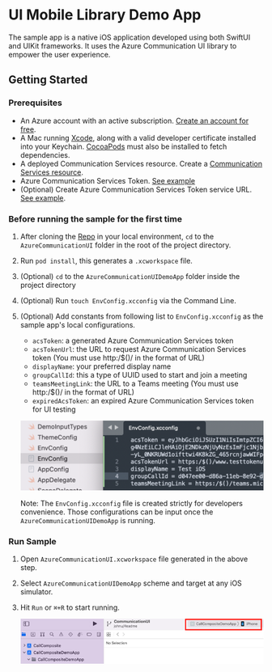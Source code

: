 # UI Mobile Library Demo App 

The sample app is a native iOS application developed using both SwiftUI and UIKit frameworks. It uses the Azure Communication UI library to empower the user experience.

## Getting Started

### Prerequisites

- An Azure account with an active subscription. [Create an account for free](https://azure.microsoft.com/free/?WT.mc_id=A261C142F).
- A Mac running [Xcode](https://go.microsoft.com/fwLink/p/?LinkID=266532), along with a valid developer certificate installed into your Keychain. [CocoaPods](https://cocoapods.org/) must also be installed to fetch dependencies.
- A deployed Communication Services resource. Create a [Communication Services resource](https://docs.microsoft.com/azure/communication-services/quickstarts/create-communication-resource).
- Azure Communication Services Token. [See example](https://docs.microsoft.com/en-us/azure/communication-services/quickstarts/identity/quick-create-identity)
- (Optional) Create Azure Communication Services Token service URL. [See example](https://docs.microsoft.com/azure/communication-services/tutorials/trusted-service-tutorial).

### Before running the sample for the first time

1. After cloning the [Repo](https://github.com/Azure/azure-communication-ui-library-ios) in your local environment, `cd` to the `AzureCommunicationUI` folder in the root of the project directory.
2. Run `pod install`, this generates a `.xcworkspace` file.
3. (Optional) `cd` to the `AzureCommunicationUIDemoApp` folder inside the project directory
4. (Optional) Run `touch EnvConfig.xcconfig` via the Command Line. 
5. (Optional) Add constants from following list to `EnvConfig.xcconfig` as the sample app's local configurations. 
   - `acsToken`: a generated Azure Communication Services token
   - `acsTokenUrl`: the URL to request Azure Communication Services token (You must use http:/$()/ in the format of URL)
   - `displayName`: your preferred display name
   - `groupCallId`: this a type of UUID used to start and join a meeting
   - `teamsMeetingLink`: the URL to a Teams meeting (You must use http:/$()/ in the format of URL)
   - `expiredAcsToken`: an expired Azure Communication Services token for UI testing

    ![EnvConfig](/docs/images/EnvConfig.png)

    Note: The `EnvConfig.xcconfig` file is created strictly for developers convenience. Those configurations can be input once the `AzureCommunicationUIDemoApp` is running.

### Run Sample

1. Open `AzureCommunicationUI.xcworkspace` file generated in the above step.
2. Select `AzureCommunicationUIDemoApp` scheme and target at any iOS simulator.
3. Hit `Run` or `⌘+R` to start running.

    ![SelectSimulator](/docs/images/SelectSimulator.png)
